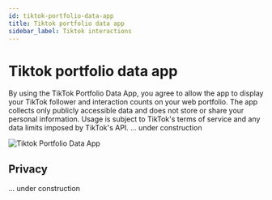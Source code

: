 ```yaml
---
id: tiktok-portfolio-data-app
title: Tiktok portfolio data app
sidebar_label: Tiktok interactions
---
```


# Tiktok portfolio data app

By using the TikTok Portfolio Data App, you agree to allow the app to display your TikTok follower and interaction counts on your web portfolio. The app collects only publicly accessible data and does not store or share your personal information. Usage is subject to TikTok's terms of service and any data limits imposed by TikTok's API. ... under construction

![Tiktok Portfolio Data App](https://cdn.masto.host/mastodonart/media_attachments/files/113/425/663/682/077/802/original/251fde9465ef45a8.jpg)

## Privacy

... under construction